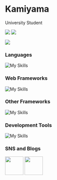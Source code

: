 # Kamiyama
University Student


<p style="align="left" height="150px">
  <img src="https://github-readme-stats.vercel.app/api/top-langs/?username=kamiyama-fol">
  <img src="https://github-readme-stats.vercel.app/api?username=kamiyama-fol">
</p>
<p>
  <img src="https://github-profile-trophy.vercel.app/?username=kamiyama-fol">
</p>

### Languages<br>
![My Skills](https://skillicons.dev/icons?i=c,cpp,java,js,php,ruby,sqlite,html,css&theme=light)

### Web Frameworks<br>
![My Skills](https://skillicons.dev/icons?i=rails,laravel&theme=light)

### Other Frameworks
![My Skills](https://skillicons.dev/icons?i=nodejs,arduino,flutter,unity,&theme=light)

### Development Tools
![My Skills](https://skillicons.dev/icons?i=git,github,docker,vscode&theme=light)

### SNS and Blogs

<a href="https://qiita.com/KoukiFOL"><img style="height:60px;" src="https://github.com/KoukiFOL/KoukiFOL/assets/92080227/7af4f737-82bc-48b4-954a-4a987ef2ce48"></a>
<a href="https://twitter.com/kamiyama_fol"><img style="height:60px;" src="https://github.com/KoukiFOL/KoukiFOL/assets/92080227/28949ff0-c3a2-4539-9f84-b74184098546"></a>


